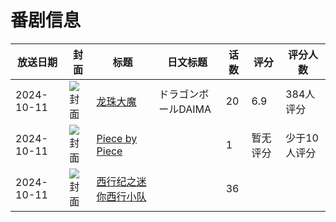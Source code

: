 # 番剧信息

|放送日期|封面|标题|日文标题|话数|评分|评分人数|
|---|---|---|---|---|---|---|
|2024-10-11|![封面](https://lain.bgm.tv/pic/cover/c/78/b7/459435_6S18e.jpg)|[龙珠大魔](https://bangumi.tv/subject/459435)|ドラゴンボールDAIMA|20|6.9|384人评分|
|2024-10-11|![封面](https://lain.bgm.tv/pic/cover/c/3a/c5/517168_PzMhz.jpg)|[Piece by Piece](https://bangumi.tv/subject/517168)||1|暂无评分|少于10人评分|
|2024-10-11|![封面](https://lain.bgm.tv/pic/cover/c/71/6e/517652_7cBKS.jpg)|[西行纪之迷你西行小队](https://bangumi.tv/subject/517652)||36|||
